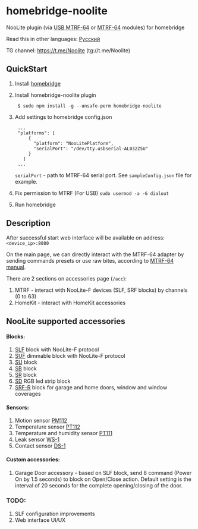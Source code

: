# homebridge-noolite

NooLite plugin (via [USB MTRF-64](https://www.noo.com.by/mtrf-64-usb.html) or [МТRF-64](https://www.noo.com.by/mtrf-64.html) modules) for homebridge

Read this in other languages: [Русский](https://github.com/AlekseevAV/homebridge-noolite/blob/master/README.ru.md)

TG channel: https://t.me/Noolite (tg://t.me/Noolite)

## QuickStart

1. Install [homebridge](https://github.com/nfarina/homebridge)
2. Install homebridge-noolite plugin 

        $ sudo npm install -g --unsafe-perm homebridge-noolite
   
3. Add settings to homebridge config.json

        ...
        "platforms": [
            {
              "platform": "NooLitePlatform",
              "serialPort": "/dev/tty.usbserial-AL032Z5U"
            }
          ]
        ...
 
    `serialPort` - path to MTRF-64 serial port. See `sampleConfig.json` file for example.

4. Fix permission to MTRF (For USB)
`sudo usermod -a -G dialout `
5. Run homebridge

## Description

After successful start web interface will be available on address: `<device_ip>:8080`

On the main page, we can directly interact with the MTRF-64 adapter by sending commands presets or use raw bites, 
according to [MTRF-64 manual](https://www.noo.com.by/assets/files/PDF/MTRF-64-USB.pdf).

There are 2 sections оn accessories page (`/acc`):

1. MTRF - interact with NooLite-F devices (SLF, SRF blocks) by channels (0 to 63) 
2. HomeKit - interact with HomeKit accessories 

## NooLite supported accessories

#### Blocks:
1. [SLF](https://www.noo.com.by/slf-1-300.html) block with NooLite-F protocol
2. [SUF](https://www.noo.com.by/silovoj-blok-suf-1-300.html) dimmable block with NooLite-F protocol
3. [SU](https://www.noo.com.by/su111-200.html) block
4. [SB](https://www.noo.com.by/silovoj-blok-sb111-150.html) block
5. [SR](https://www.noo.com.by/silovoj-blok-sr211-2k0.html) block
6. [SD](https://www.noo.com.by/silovoj-blok-SD111-180.html) RGB led strip block
7. [SRF-R](https://www.noo.com.by/silovoj-blok-srf-1-1000-r.html) block for garage and home doors, window and window coverages

#### Sensors:
1. Motion sensor [PM112](https://www.noo.com.by/pm112-sensor.html)
2. Temperature sensor [PT112](https://www.noo.com.by/pt112.html)
3. Temperature and humidity sensor [PT111](https://www.noo.com.by/pt111.html)
4. Leak sensor [WS-1](https://www.noo.com.by/datchik-protechki-ws-1.html)
5. Contact sensor [DS-1](https://www.noo.com.by/datchik-otkryitiyazakryitiya-ds-1.html)

#### Custom accessories:
1. Garage Door accessory - based on SLF block, send 8 command (Power On by 1.5 seconds) to block on Open/Close action.
   Default setting is the interval of 20 seconds for the complete opening/closing of the door.

### TODO:
1. SLF configuration improvements
2. Web interface UI/UX
